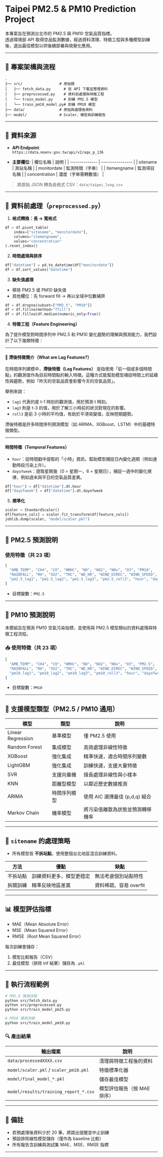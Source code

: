 # Taipei PM2.5 & PM10 Prediction Project

本專案旨在預測台北市的 PM2.5 與 PM10 空氣品質指標。  
透過環境部 API 取得空品監測數據，經過資料清理、特徵工程與多種模型訓練後，選出最佳模型以供後續部署與視覺化應用。

---

## 📁 專案架構與流程

```
.
├── src/                 # 原始碼
│   ├── fetch_data.py      # 從 API 下載並整理資料
│   ├── preprocessed.py    # 資料前處理與特徵工程
│   └── train_model.py     # 訓練 PM2.5 模型
│   └── train_pm10_model.py# 訓練 PM10 模型
├── data/                # 原始與處理後資料
├── model/               # Scaler、模型與訓練報告
```

---

## 📡 資料來源

- **API Endpoint**:  
  `https://data.moenv.gov.tw/api/v2/aqx_p_136`

- **主要欄位**:
  | 欄位名稱       | 說明             |
  | -------------- | ---------------- |
  | sitename       | 測站名稱         |
  | monitordate    | 監測時間（字串） |
  | itemengname    | 監測項目名稱     |
  | concentration  | 濃度（字串需轉數值） |

> 將原始 JSON 轉為長格式 CSV：`data/taipei_long.csv`

---

## 🧹 資料前處理（`preprocessed.py`）

1. **格式轉換：長 → 寬格式**
```python
df = df.pivot_table(
    index=["sitename", "monitordate"],
    columns="itemengname",
    values="concentration"
).reset_index()
```

2. **時間處理與排序**
```python
df["datetime"] = pd.to_datetime(df["monitordate"])
df = df.sort_values("datetime")
```

3. **缺失值處理**
- 移除 PM2.5 或 PM10 缺失值
- 其他欄位：先 forward fill → 再以全域中位數補齊
```python
df = df.dropna(subset=["PM2.5", "PM10"])
df = df.fillna(method="ffill")
df = df.fillna(df.median(numeric_only=True))
```

4. **特徵工程（Feature Engineering）**

為了提升模型對時間序列中 PM2.5 和 PM10 變化趨勢的理解與預測能力，我們設計了以下幾類特徵：

---

#### 📌 滯後特徵簡介（What are Lag Features?）

在時間序列建模中，**滯後特徵（Lag Features）** 是指使用「前一個或多個時間點」的觀測值作為目前時間點的輸入特徵。這種方式能幫助模型捕捉時間上的延續性與趨勢，例如「昨天的空氣品質會影響今天的空氣品質」。

舉例來說：
- `lag1` 代表的是 t-1 時刻的觀測值，用於預測 t 時刻。
- `lag3` 則是 t-3 的值，用於了解三小時前的狀況對現在的影響。
- `roll3` 是前 3 小時的平均值，有助於平滑突變值，反映短期趨勢。

滯後特徵是許多時間序列預測模型（如 ARIMA、XGBoost、LSTM）中的基礎特徵類型。

---

#### 時間特徵（Temporal Features）
- `hour`：從時間戳中提取的「小時」資訊，幫助模型捕捉日內變化週期（例如通勤時段污染上升）。
- `dayofweek`：提取星期幾（0 = 星期一，6 = 星期日），捕捉一週中的變化規律，例如週末與平日的空氣品質差異。

```python
df["hour"] = df["datetime"].dt.hour
df["dayofweek"] = df["datetime"].dt.dayofweek
```

5. **標準化**
```python
scaler = StandardScaler()
df[feature_cols] = scaler.fit_transform(df[feature_cols])
joblib.dump(scaler, "model/scaler.pkl")
```

---

## 🎯 PM2.5 預測說明

### 使用特徵（共 23 項）
```python
[
  "AMB_TEMP", "CH4", "CO", "NMHC", "NO", "NO2", "NOx", "O3", "PM10",
  "RAINFALL", "RH", "SO2", "THC", "WD_HR", "WIND_DIREC", "WIND_SPEED", "WS_HR",
  "pm2.5_lag1", "pm2.5_lag2", "pm2.5_lag3", "pm2.5_roll3", "hour", "dayofweek"
]
```

- 目標變數：`PM2.5`

---

## 🎯 PM10 預測說明

本模組旨在預測 PM10 空氣污染指標，並使用與 PM2.5 模型類似的資料處理與特徵工程流程。

### 📥 使用特徵（共 23 項）

```python
[
  "AMB_TEMP", "CH4", "CO", "NMHC", "NO", "NO2", "NOx", "O3", "PM2.5",
  "RAINFALL", "RH", "SO2", "THC", "WD_HR", "WIND_DIREC", "WIND_SPEED", "WS_HR",
  "pm10_lag1", "pm10_lag2", "pm10_lag3", "pm10_roll3", "hour", "dayofweek"
]
```

- 目標變數：`PM10`

---

## 🤖 支援模型類型（PM2.5 / PM10 通用）

| 模型             | 類型         | 說明                                 |
|------------------|--------------|--------------------------------------|
| Linear Regression| 基準模型     | 僅 PM2.5 使用                         |
| Random Forest    | 集成模型     | 高效處理非線性特徵                   |
| XGBoost          | 強化集成     | 精準快速，適合時間序列變數           |
| LightGBM         | 強化集成     | 訓練快速，支援大量特徵               |
| SVR              | 支援向量機   | 擅長處理非線性與小樣本               |
| KNN              | 距離型模型   | 以鄰近歷史數據推測                   |
| ARIMA            | 時間序列模型 | 使用 AIC 選擇最佳 (p,d,q) 組合       |
| Markov Chain     | 機率模型     | 將污染值離散為狀態並預測轉移機率     |

---

## 🧭 `sitename` 的處理策略

- 所有模型皆 **不拆站點**，使用整個台北地區混合訓練資料。

| 方法         | 優點                         | 缺點                         |
|--------------|------------------------------|------------------------------|
| 不拆站點     | 訓練資料更多，模型更穩定     | 無法考慮個別站點特性         |
| 拆開訓練     | 精準反映地區差異             | 資料稀疏、容易 overfit       |

---

## 📊 模型評估指標

- MAE（Mean Absolute Error）  
- MSE（Mean Squared Error）  
- RMSE（Root Mean Squared Error）

每次訓練會儲存：
1. 模型比較報告（CSV）
2. 最佳模型（排除 inf 結果）儲存為 `.pkl`

---

## 🧪 執行流程範例

```bash
# PM2.5 預測流程
python src/fetch_data.py
python src/preprocessed.py
python src/train_model_pm25.py

# PM10 預測流程
python src/train_model_pm10.py
```

### 🔍 產出結果

| 輸出檔案                                      | 說明                             |
|-----------------------------------------------|----------------------------------|
| `data/processedXXXX.csv`                      | 清理與特徵工程後的資料           |
| `model/scaler.pkl` / `scaler_pm10.pkl`        | 特徵標準化器                     |
| `model/final_model_*.pkl`                     | 儲存最佳模型                     |
| `model/results/training_report_*.csv`         | 模型評估報告（按 MAE 排序）     |

---

## 📌 備註

- 若預處理後資料少於 20 筆，將跳出提醒並中止訓練
- 預設排除線性模型儲存（僅作為 baseline 比較）
- 所有報告含訓練與測試集 MAE、MSE、RMSE 指標

---
